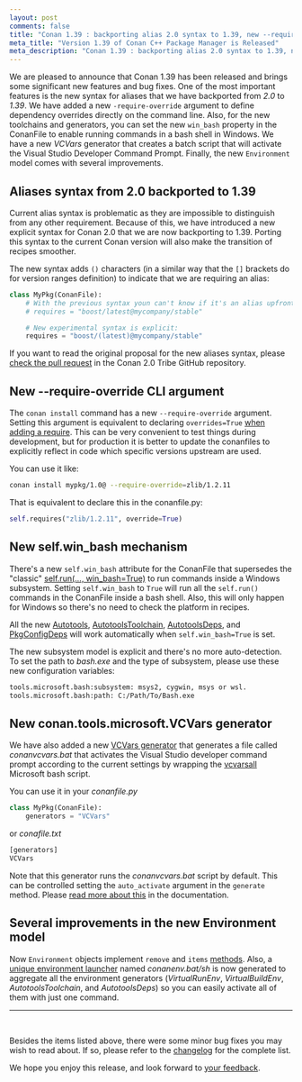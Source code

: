 ```yaml
---
layout: post
comments: false
title: "Conan 1.39 : backporting alias 2.0 syntax to 1.39, new --require-override CLI argument, new win_bash attribute in conanfiles to better manage Windows subsystems, new VCVars generator, several improvements in the new Environment model."
meta_title: "Version 1.39 of Conan C++ Package Manager is Released"
meta_description: "Conan 1.39 : backporting alias 2.0 syntax to 1.39, new --require-override CLI argument, new win_bash attribute in conanfiles to better manage Windows subsystems, new VCVars generator, several improvements in the new Environment model."
---
```


We are pleased to announce that Conan 1.39 has been released and brings some
significant new features and bug fixes. One of the most important features is the new syntax for aliases
that we have backported from *2.0* to *1.39*. We have added a new `-require-override` argument to define
dependency overrides directly on the command line. Also, for the new toolchains and generators, you can
set the new `win_bash` property in the ConanFile to enable running commands in a bash shell in
Windows. We have a new *VCVars* generator that creates a batch script that will activate the
Visual Studio Developer Command Prompt. Finally, the new `Environment` model comes with several
improvements.

## Aliases syntax from 2.0 backported to 1.39

Current alias syntax is problematic as they are impossible to distinguish from any other requirement.
Because of this, we have introduced a new explicit syntax for Conan 2.0 that we are now backporting to
1.39. Porting this syntax to the current Conan version will also make the transition of recipes smoother.

The new syntax adds `()` characters (in a similar way that the `[]` brackets do for version ranges
definition) to indicate that we are requiring an alias:

```python
class MyPkg(ConanFile):
    # With the previous syntax youn can't know if it's an alias upfront:
    # requires = "boost/latest@mycompany/stable"

    # New experimental syntax is explicit:
    requires = "boost/(latest)@mycompany/stable"
```

If you want to read the original proposal for the new aliases syntax, please [check the pull
request](https://github.com/conan-io/tribe/pull/25) in the Conan 2.0 Tribe GitHub repository.

## New --require-override CLI argument

The `conan install` command has a new `--require-override` argument. Setting this argument is
equivalent to declaring `overrides=True` [when adding a
require](https://docs.conan.io/en/latest/reference/conanfile/methods.html#requirements). This can be
very convenient to test things during development, but for production it is better to update the
conanfiles to explicitly reflect in code which specific versions upstream are used. 

You can use it like:

```bash
conan install mypkg/1.0@ --require-override=zlib/1.2.11

```

That is equivalent to declare this in the conanfile.py:

```python
self.requires("zlib/1.2.11", override=True)
```

## New self.win_bash mechanism

There's a new `self.win_bash` attribute for the ConanFile that supersedes the "classic"
[self.run(...,
win_bash=True)](https://docs.conan.io/en/latest/systems_cross_building/windows_subsystems.html#self-run)
to run commands inside a Windows subsystem. Setting `self.win_bash` to `True` will run all the
`self.run()` commands in the ConanFile inside a bash shell. Also, this will only happen for Windows
so there's no need to check the platform in recipes.

All the new
[Autotools](https://docs.conan.io/en/latest/reference/conanfile/tools/gnu/autotools.html),
[AutotoolsToolchain](https://docs.conan.io/en/latest/reference/conanfile/tools/gnu/autotoolstoolchain.html),
[AutotoolsDeps](https://docs.conan.io/en/latest/reference/conanfile/tools/gnu/autotoolsdeps.html), and 
[PkgConfigDeps](https://docs.conan.io/en/latest/reference/conanfile/tools/gnu/pkgconfigdeps.html#pkgconfigdeps)
will work automatically when `self.win_bash=True` is set. 

The new subsystem model is explicit and there's no more auto-detection. To set the path to *bash.exe*
and the type of subsystem, please use these new configuration variables:

```txt
tools.microsoft.bash:subsystem: msys2, cygwin, msys or wsl.
tools.microsoft.bash:path: C:/Path/To/Bash.exe
```

## New conan.tools.microsoft.VCVars generator

We have also added a new [VCVars
generator](https://docs.conan.io/en/latest/reference/conanfile/tools/microsoft.html#vcvars) that
generates a file called *conanvcvars.bat* that activates the Visual Studio developer command prompt
according to the current settings by wrapping the
[vcvarsall](https://docs.microsoft.com/en-us/cpp/build/building-on-the-command-line?view=msvc-160&viewFallbackFrom=vs-2017)
Microsoft bash script.

You can use it in your *conanfile.py*

```python
class MyPkg(ConanFile):
    generators = "VCVars"
```

or *conafile.txt*

```python
[generators]
VCVars
```

Note that this generator runs the *conanvcvars.bat* script by default. This can be controlled setting the
`auto_activate` argument in the `generate` method. Please [read more about
this](https://docs.conan.io/en/latest/reference/conanfile/tools/microsoft.html#generate) in the
documentation.

## Several improvements in the new Environment model

Now `Environment` objects implement `remove` and `items`
[methods](https://docs.conan.io/en/latest/reference/conanfile/tools/env/environment.html#variable-declaration).
Also, a [unique environment
launcher](https://docs.conan.io/en/latest/reference/conanfile/tools/env/environment.html#creating-launcher-files)
named *conanenv.bat/sh* is now generated to aggregate all the environment generators
(*VirtualRunEnv*, *VirtualBuildEnv*, *AutotoolsToolchain*, and *AutotoolsDeps*) so you can easily
activate all of them with just one command.

-----------
<br>

Besides the items listed above, there were some minor bug fixes you may wish to
read about.  If so, please refer to the
[changelog](https://docs.conan.io/en/latest/changelog.html#jul-2021) for the
complete list.

We hope you enjoy this release, and look forward to [your
feedback](https://github.com/conan-io/conan/issues). 
